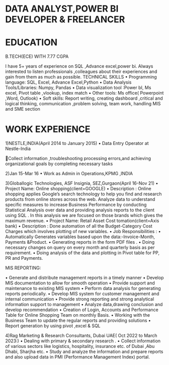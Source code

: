 # DATA ANALYST,POWER BI DEVELOPER & FREELANCER


# EDUCATION
B.TECH(ECE) WITH 7.77 CGPA

I have 5+ years of experience on SQL ,Advance excel,power bi.
Always interested to listen professionals ,colleagues about their experiences and gain from them as much as possible.
TECHNICAL SKILLS
•	Programming language:  SQL, Excel, Advance Excel,Python
•	Data Analysis Tools/Libraries: Numpy, Pandas
•	Data visualization tool :Power bI, Ms excel, Pivot table ,vlookup, index match
•	Other tools: Ms office( Powerpoint ,Word, Outlook)
•	Soft skills: Report writing, creating dashboard ,critical and logical  thinking, communication ,problem solving, team work, handling MIS and SME section

# WORK EXPERIENCE

1)NESTLE,INDIA(April 2014 to January 2015)
•	Data Entry Operator at Nestle-India
	
Collect information ,troubleshooting processing errors,and achieving organizational goals by completing necessary tasks

2)Jan 15-Mar 16
•	Work as Admin in Operations,KPMG ,INDIA

3)Globallogic Technologies, ASF Insignia, SEZ,Gurgaon(April 16-Nov 21)
•	 Project Name: Online shopping(client=GOOGLE)
•	Description : Online shopping applies Google’s search technology to help you find and research products from online stores across the web. Analyze data to understand specific measures to increase Business Performance by conducting Statistical Analysis over data and providing analysis reports to the client using SQL . In this analysis we are focused on those brands which gives the maximum revenue.
•	  Project Name: Retail Asset Cost tomation(client=Axis bank)
•	Description : Done automation of all the Budget-Category Cost Charges which involves plotting of new variables.
•	 Job Responsibilities :
•	Automatically Generates variables based upon the data:-Invoice-Month, Payments &Product. 
•	 Generating reports in the form PDF files .
•	 Doing necessary changes on query on every month and quarterly basis as per requirement. 
•	Doing analysis of the data and plotting in Pivot table for PP, PR and Payments.

MIS   REPORTING:

•	Generate and distribute management reports in a timely manner 
•	Develop MIS documentation to allow for smooth operation
•	Provide support and maintenance to existing MIS system
•	Perform data analysis for generating reports periodically.
•	Develop MIS system for customer management  and internal communication
•	Provide strong reporting and strong analytical information support to management
•	Analyze data,drawing conclusion and develop recommendation
•	 Creation of Login, Accounts and Performance Table for Online Shopping Team on monthly Basis. 
•	Working with the Business Team to update the regular reports and providing solutions
•	Report generation by using pivot ,excel & SQL

4)Rag Marketing & Research Consultants, Dubai UAE( Oct 2022 to March 2023:)
•	Dealing with primary & secondary research .
•	Collect information of various sectors like logistics, hospitality, insurance etc. of Dubai ,Abu Dhabi, Sharjha etc.
•	Study and analyze  the information and prepare reports and also upload data in PMI (Performance Management Index) portal.

